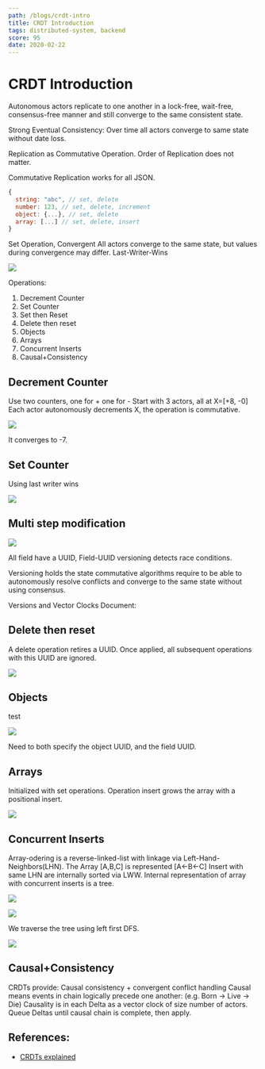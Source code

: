 ```yaml
---
path: /blogs/crdt-intro
title: CRDT Introduction
tags: distributed-system, backend
score: 95
date: 2020-02-22
---
```


# CRDT Introduction

Autonomous actors replicate to one another in a lock-free, wait-free, consensus-free manner and still converge to the same consistent state.

Strong Eventual Consistency: Over time all actors converge to same state without date loss.

Replication as Commutative Operation. Order of Replication does not matter.

Commutative Replication works for all JSON.

```js
{
  string: "abc", // set, delete
  number: 123, // set, delete, increment
  object: {...}, // set, delete
  array: [...] // set, delete, insert
}
```

Set Operation, Convergent
All actors converge to the same state, but values during convergence may differ.
Last-Writer-Wins

![](images/926931C8-B969-458F-883A-CDB0DF3188ED.png)

Operations:

1. Decrement Counter
2. Set Counter
3. Set then Reset
4. Delete then reset
5. Objects
6. Arrays
7. Concurrent Inserts
8. Causal+Consistency

## Decrement Counter

Use two counters, one for + one for -
Start with 3 actors, all at X=[+8, -0]
Each actor autonomously decrements X, the operation is commutative.

![](images/E768DF2E-AE51-4059-8B02-60616B3B4CC8.png)

It converges to -7.

## Set Counter

Using last writer wins

![](images/BB9299E9-B959-43C2-AD8B-A4A52A8897FE.png)

## Multi step modification

![](images/C2A32E30-B9A2-4E87-BE51-8BC790D2DE3B.png)

All field have a UUID, Field-UUID versioning detects race conditions.

Versioning holds the state commutative algorithms require to be able to autonomously resolve conflicts and converge to the same state without using consensus.

Versions and Vector Clocks
Document:

## Delete then reset

A delete operation retires a UUID.
Once applied, all subsequent operations with this UUID are ignored.

![](images/5E7F5EB4-7403-4C73-B457-C8AAE60128BE.png)

## Objects

test

![](images/D576E7EC-1B3B-4F4C-BD18-1FA2FE4C8C08.png)

Need to both specify the object UUID, and the field UUID.

## Arrays

Initialized with set operations.
Operation insert grows the array with a positional insert.

![](images/B24BDF9B-3E59-4B94-B79D-6385ADB27B96.png)

## Concurrent Inserts

Array-odering is a reverse-linked-list with linkage via Left-Hand-Neighbors(LHN).
The Array [A,B,C] is represented [A<-B<-C]
Insert with same LHN are internally sorted via LWW.
Internal representation of array with concurrent inserts is a tree.

![](images/13725E80-58A3-4B9F-9CD2-E2004D0DD84D.png)

![](images/D9E40031-039F-4DDB-A779-8D58818D7AB3.png)

We traverse the tree using left first DFS.

![](images/F81DD79E-7BD1-4908-959B-47C050BBA37E.png)

## Causal+Consistency

CRDTs provide: Causal consistency + convergent conflict handling
Causal means events in chain logically precede one another: (e.g. Born -> Live -> Die)
Causality is in each Delta as a vector clock of size number of actors.
Queue Deltas until causal chain is complete, then apply.

## References:

-   [CRDTs explained](https://www.serverless.com/blog/crdt-explained-supercharge-serverless-at-edge)
